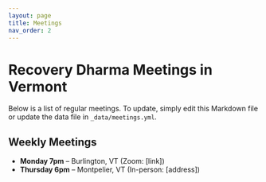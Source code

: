 ```yaml
---
layout: page
title: Meetings
nav_order: 2
---
```


# Recovery Dharma Meetings in Vermont

Below is a list of regular meetings. To update, simply edit this Markdown file or update the data file in `_data/meetings.yml`.

## Weekly Meetings
- **Monday 7pm** – Burlington, VT (Zoom: [link])
- **Thursday 6pm** – Montpelier, VT (In-person: [address])

<!-- You can embed a Google Calendar here if desired -->
<!-- <iframe src="YOUR_GOOGLE_CALENDAR_URL" width="100%" height="600"></iframe> -->

